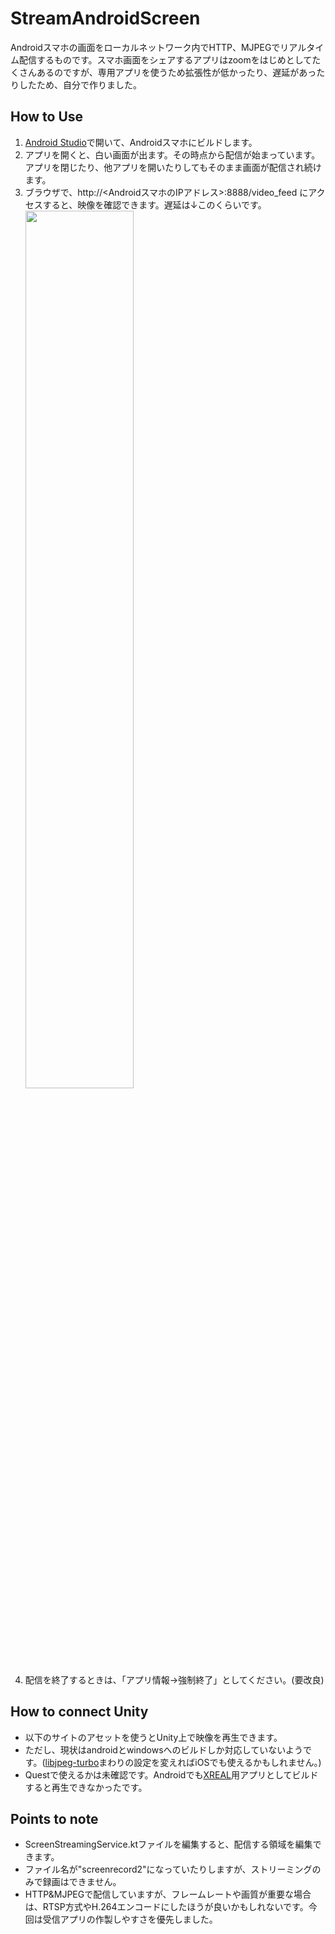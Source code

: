 # StreamAndroidScreen

Androidスマホの画面をローカルネットワーク内でHTTP、MJPEGでリアルタイム配信するものです。スマホ画面をシェアするアプリはzoomをはじめとしてたくさんあるのですが、専用アプリを使うため拡張性が低かったり、遅延があったりしたため、自分で作りました。

## How to Use
1. [Android Studio](https://developer.android.com/studio)で開いて、Androidスマホにビルドします。
2. アプリを開くと、白い画面が出ます。その時点から配信が始まっています。アプリを閉じたり、他アプリを開いたりしてもそのまま画面が配信され続けます。
3. ブラウザで、http://<AndroidスマホのIPアドレス>:8888/video_feed にアクセスすると、映像を確認できます。遅延は↓このくらいです。<img src="./img/VID_20240908_143652.gif" width="60%">
5. 配信を終了するときは、「アプリ情報→強制終了」としてください。(要改良)

## How to connect Unity
* 以下のサイトのアセットを使うとUnity上で映像を再生できます。
* ただし、現状はandroidとwindowsへのビルドしか対応していないようです。([libjpeg-turbo](https://libjpeg-turbo.virtualgl.org/)まわりの設定を変えればiOSでも使えるかもしれません。)
* Questで使えるかは未確認です。Androidでも[XREAL](https://www.xreal.com/)用アプリとしてビルドすると再生できなかったです。

## Points to note
* ScreenStreamingService.ktファイルを編集すると、配信する領域を編集できます。
* ファイル名が"screenrecord2"になっていたりしますが、ストリーミングのみで録画はできません。
* HTTP&MJPEGで配信していますが、フレームレートや画質が重要な場合は、RTSP方式やH.264エンコードにしたほうが良いかもしれないです。今回は受信アプリの作製しやすさを優先しました。
